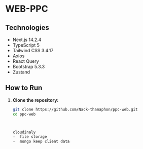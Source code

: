 # WEB-PPC
## Technologies

- Next.js 14.2.4
- TypeScript 5
- Tailwind CSS 3.4.17
- Axios
- React Query
- Bootstrap 5.3.3
- Zustand

## How to Run

1. **Clone the repository:**
   ```sh
   git clone https://github.com/Nack-thanaphon/ppc-web.git
   cd ppc-web



   cloudinaly 
   -  file storage 
   -  mongo keep client data  




   